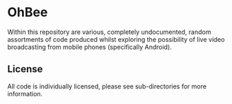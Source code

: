 OhBee
=====

Within this repository are various, completely undocumented, random assortments of code produced whilst exploring the possibility of live video broadcasting from mobile phones (specifically Android).

License
-------

All code is individually licensed, please see sub-directories for more information.
